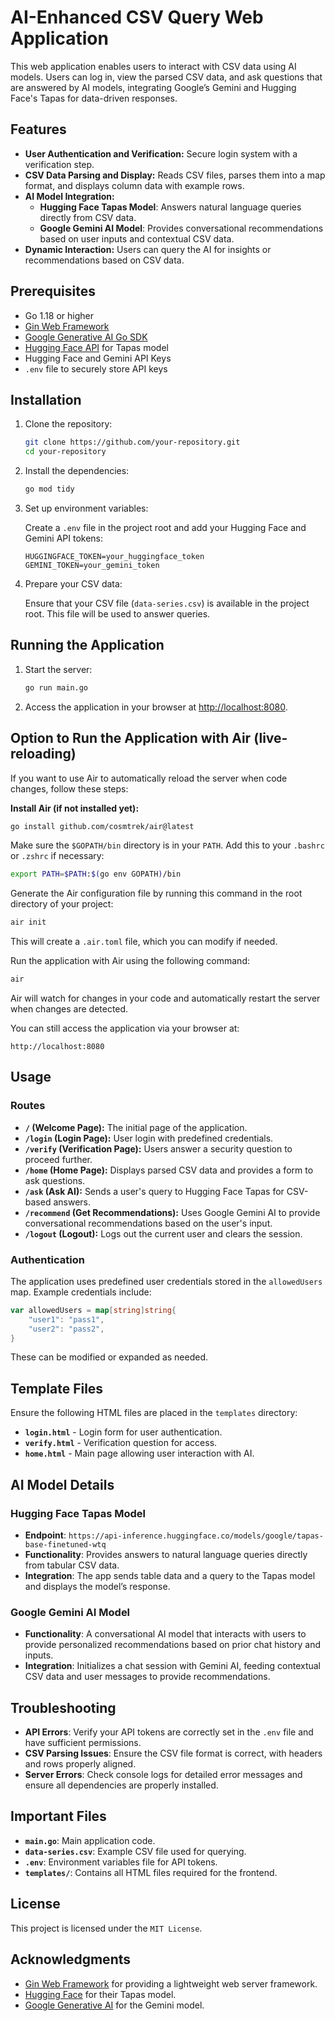 # AI-Enhanced CSV Query Web Application

This web application enables users to interact with CSV data using AI models. Users can log in, view the parsed CSV data, and ask questions that are answered by AI models, integrating Google’s Gemini and Hugging Face's Tapas for data-driven responses.

## Features

- **User Authentication and Verification:** Secure login system with a verification step.
- **CSV Data Parsing and Display:** Reads CSV files, parses them into a map format, and displays column data with example rows.
- **AI Model Integration:**
  - **Hugging Face Tapas Model**: Answers natural language queries directly from CSV data.
  - **Google Gemini AI Model**: Provides conversational recommendations based on user inputs and contextual CSV data.
- **Dynamic Interaction:** Users can query the AI for insights or recommendations based on CSV data.

## Prerequisites

- Go 1.18 or higher
- [Gin Web Framework](https://github.com/gin-gonic/gin)
- [Google Generative AI Go SDK](https://pkg.go.dev/github.com/google/generative-ai-go)
- [Hugging Face API](https://huggingface.co) for Tapas model
- Hugging Face and Gemini API Keys
- `.env` file to securely store API keys

## Installation

1. Clone the repository:

   ```bash
   git clone https://github.com/your-repository.git
   cd your-repository
   ```

2. Install the dependencies:

   ```bash
   go mod tidy
   ```

3. Set up environment variables:

   Create a `.env` file in the project root and add your Hugging Face and Gemini API tokens:

   ```env
   HUGGINGFACE_TOKEN=your_huggingface_token
   GEMINI_TOKEN=your_gemini_token
   ```

4. Prepare your CSV data:

   Ensure that your CSV file (`data-series.csv`) is available in the project root. This file will be used to answer queries.

## Running the Application

1. Start the server:
   
   ```bash
   go run main.go
   ```

2. Access the application in your browser at [http://localhost:8080](http://localhost:8080).

## Option to Run the Application with Air (live-reloading)
If you want to use Air to automatically reload the server when code changes, follow these steps:

**Install Air (if not installed yet):**

```bash
go install github.com/cosmtrek/air@latest
```
Make sure the `$GOPATH/bin` directory is in your  `PATH`. Add this to your `.bashrc` or `.zshrc` if necessary:

```bash
export PATH=$PATH:$(go env GOPATH)/bin
```
Generate the Air configuration file by running this command in the root directory of your project:

```bash
air init
```
This will create a `.air.toml` file, which you can modify if needed.

Run the application with Air using the following command:

```bash
air
```

Air will watch for changes in your code and automatically restart the server when changes are detected.

You can still access the application via your browser at:

`http://localhost:8080`

## Usage

### Routes

- **`/` (Welcome Page):** The initial page of the application.
- **`/login` (Login Page):** User login with predefined credentials.
- **`/verify` (Verification Page):** Users answer a security question to proceed further.
- **`/home` (Home Page):** Displays parsed CSV data and provides a form to ask questions.
- **`/ask` (Ask AI):** Sends a user's query to Hugging Face Tapas for CSV-based answers.
- **`/recommend` (Get Recommendations):** Uses Google Gemini AI to provide conversational recommendations based on the user's input.
- **`/logout` (Logout):** Logs out the current user and clears the session.

### Authentication

The application uses predefined user credentials stored in the `allowedUsers` map. Example credentials include:

```go
var allowedUsers = map[string]string{
    "user1": "pass1",
    "user2": "pass2",
}
```

These can be modified or expanded as needed.

## Template Files

Ensure the following HTML files are placed in the `templates` directory:

- **`login.html`** - Login form for user authentication.
- **`verify.html`** - Verification question for access.
- **`home.html`** - Main page allowing user interaction with AI.

## AI Model Details

### Hugging Face Tapas Model

- **Endpoint**: `https://api-inference.huggingface.co/models/google/tapas-base-finetuned-wtq`
- **Functionality**: Provides answers to natural language queries directly from tabular CSV data.
- **Integration**: The app sends table data and a query to the Tapas model and displays the model’s response.

### Google Gemini AI Model

- **Functionality**: A conversational AI model that interacts with users to provide personalized recommendations based on prior chat history and inputs.
- **Integration**: Initializes a chat session with Gemini AI, feeding contextual CSV data and user messages to provide recommendations.

## Troubleshooting

- **API Errors**: Verify your API tokens are correctly set in the `.env` file and have sufficient permissions.
- **CSV Parsing Issues**: Ensure the CSV file format is correct, with headers and rows properly aligned.
- **Server Errors**: Check console logs for detailed error messages and ensure all dependencies are properly installed.

## Important Files

- **`main.go`**: Main application code.
- **`data-series.csv`**: Example CSV file used for querying.
- **`.env`**: Environment variables file for API tokens.
- **`templates/`**: Contains all HTML files required for the frontend.

## License

This project is licensed under the `MIT License`.

## Acknowledgments

- [Gin Web Framework](https://github.com/gin-gonic/gin) for providing a lightweight web server framework.
- [Hugging Face](https://huggingface.co) for their Tapas model.
- [Google Generative AI](https://github.com/google/generative-ai-go) for the Gemini model.
